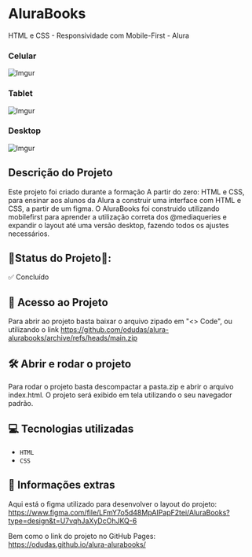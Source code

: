 # AluraBooks
HTML e CSS - Responsividade com Mobile-First - Alura

### Celular
![Imgur](https://i.imgur.com/j5kxp21.jpg)

### Tablet
![Imgur](https://i.imgur.com/KVM2L8j.jpg)

### Desktop
![Imgur](https://i.imgur.com/hMekP3Z.jpg)

## Descrição do Projeto

Este projeto foi criado durante a formação A partir do zero: HTML e CSS, para ensinar aos alunos da Alura a construir uma interface com HTML e CSS, a partir de um figma.
O AluraBooks foi construido utilizando mobilefirst para aprender a utilização correta dos @mediaqueries e expandir o layout até uma versão desktop, fazendo todos os ajustes necessários.

## 📍Status do Projeto📍:
✅ Concluído

## 📁 Acesso ao Projeto

Para abrir ao projeto basta baixar o arquivo zipado em "<> Code", ou utilizando o link https://github.com/odudas/alura-alurabooks/archive/refs/heads/main.zip

## 🛠️ Abrir e rodar o projeto

Para rodar o projeto basta descompactar a pasta.zip e abrir o arquivo index.html. O projeto será exibido em tela utilizando o seu navegador padrão.

## 💻 Tecnologias utilizadas

- `HTML`
- `CSS`

## 📢 Informações extras

Aqui está o figma utilizado para desenvolver o layout do projeto: <br />
https://www.figma.com/file/LFmY7o5d48MpAIPapF2tei/AluraBooks?type=design&t=U7vqhJaXyDcOhJKQ-6

Bem como o link do projeto no GitHub Pages: <br />
https://odudas.github.io/alura-alurabooks/

